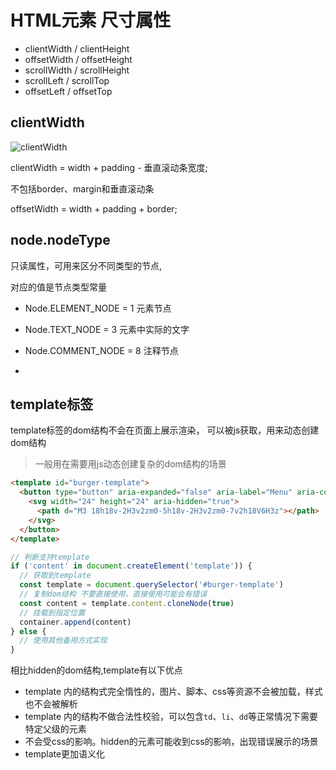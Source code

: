 # HTML元素 尺寸属性

+ clientWidth / clientHeight
+ offsetWidth / offsetHeight
+ scrollWidth / scrollHeight
+ scrollLeft / scrollTop
+ offsetLeft / offsetTop

## clientWidth

![clientWidth](https://developer.mozilla.org/@api/deki/files/185/=Dimensions-client.png)

clientWidth = width + padding - 垂直滚动条宽度;

不包括border、margin和垂直滚动条

offsetWidth = width + padding + border;

## node.nodeType

只读属性，可用来区分不同类型的节点,

对应的值是节点类型常量

+ Node.ELEMENT_NODE = 1 元素节点
+ Node.TEXT_NODE = 3 元素中实际的文字
+ Node.COMMENT_NODE = 8 注释节点

+

## template标签

template标签的dom结构不会在页面上展示渲染，
可以被js获取，用来动态创建dom结构

> 一般用在需要用js动态创建复杂的dom结构的场景

```html
<template id="burger-template">
  <button type="button" aria-expanded="false" aria-label="Menu" aria-controls="mainnav">
    <svg width="24" height="24" aria-hidden="true">
      <path d="M3 18h18v-2H3v2zm0-5h18v-2H3v2zm0-7v2h18V6H3z"></path>
    </svg>
  </button>
</template>
```

```js
// 判断支持template
if ('content' in document.createElement('template')) {
  // 获取到template
  const template = document.querySelector('#burger-template')
  // 复制dom结构 不要直接使用，直接使用可能会有错误
  const content = template.content.cloneNode(true)
  // 挂载到指定位置
  container.append(content)
} else {
  // 使用其他备用方式实现
}
```

相比hidden的dom结构,template有以下优点

+ template 内的结构式完全惰性的，图片、脚本、css等资源不会被加载，样式也不会被解析
+ template 内的结构不做合法性校验，可以包含`td`、`li`、`dd`等正常情况下需要特定父级的元素
+ 不会受css的影响。hidden的元素可能收到css的影响，出现错误展示的场景
+ template更加语义化
